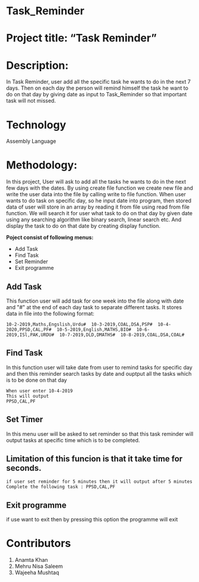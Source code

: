 # Task_Reminder
# Project title: “Task Reminder”

# Description:
In Task Reminder, user add all the specific task he wants to do in the next 7 days. Then on each day the person will remind himself the task he want to do on that day by giving date as input to Task_Reminder so that important task will not missed.

# Technology
Assembly Language

# Methodology:

In this project, User will ask to add all the tasks he wants to do in the next few days with the dates. By using create file function we create new file and write the user data into the file by calling write to file function. When user wants to do task on specific day, so he input date into program, then stored data of user will store in an array by reading it from file using read from file function. We will search it for user what task to do on that day by given date using any searching algorithm like binary search, linear search etc. And display the task to do on that date by creating display function.

**Poject consist of following menus:**

* Add Task
* Find Task
* Set Reminder
* Exit programme

## Add Task
This function user will add task for one week into the file along with date and "#" at the end of each day task to separate different tasks. It stores data in file into the following format:
```
10-2-2019,Maths,Engslish,Urdu#  10-3-2019,COAL,DSA,PSP#  10-4-2020,PPSD,CAL,PF#  10-5-2019,English,MATHS,BIO#  10-6-2019,ISl,PAK,URDU#  10-7-2019,DLD,DMATHS#  10-8-2019,COAL,DSA,COAL#  
```

## Find Task
In this function user will take date from user to remind tasks for specific day and then this reminder search tasks by date and ouptput all the tasks which is to be done on that day
```
When user enter 10-4-2019
This will output
PPSD,CAL,PF
```
## Set Timer
In this menu user will be asked to set reminder so that this task reminder will output tasks at specific time which is to be completed. 
## Limitation of this funcion is that it take time for seconds.
```
if user set reminder for 5 minutes then it will output after 5 minutes 
Complete the following task : PPSD,CAL,PF
```
## Exit programme 
if use want to exit then by pressing this option the programme will exit 


# Contributors

1) Anamta Khan
2) Mehru Nisa Saleem
3) Wajeeha Mushtaq
